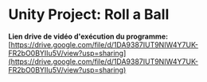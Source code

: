 # Unity Project: Roll a Ball

**Lien drive de vidéo d'exécution du programme:** [https://drive.google.com/file/d/1DA9387IUT9NIW4Y7UK-FR2bO0BYIIu5V/view?usp=sharing](https://drive.google.com/file/d/1DA9387IUT9NIW4Y7UK-FR2bO0BYIIu5V/view?usp=sharing)
